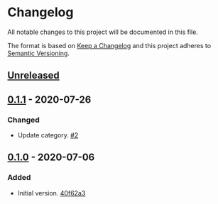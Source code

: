# Changelog

All notable changes to this project will be documented in this file.

The format is based on [Keep a Changelog](http://keepachangelog.com/)
and this project adheres to [Semantic Versioning](http://semver.org/).

## [Unreleased](https://github.com/atomist-skills/dockerfilelint-skill/compare/0.1.1...HEAD)

## [0.1.1](https://github.com/atomist-skills/dockerfilelint-skill/compare/0.1.0...0.1.1) - 2020-07-26

### Changed

-   Update category. [#2](https://github.com/atomist-skills/dockerfilelint-skill/issues/2)

## [0.1.0](https://github.com/atomist-skills/dockerfilelint-skill/tree/0.1.0) - 2020-07-06

### Added

-   Initial version. [40f62a3](https://github.com/atomist-skills/dockerfilelint-skill/commit/40f62a38bd17a790d39f0a9db5389cc5840f0c1c)
